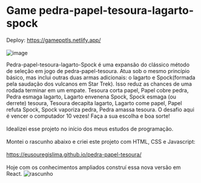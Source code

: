 # Game pedra-papel-tesoura-lagarto-spock
Deploy: https://gamepptls.netlify.app/
<br><br>
![image](https://user-images.githubusercontent.com/108771153/187821634-11af453c-6304-492a-ab8b-24d386c65dfc.png)
<br>

Pedra-papel-tesoura-lagarto-Spock é uma expansão do clássico método de seleção em jogo de pedra-papel-tesoura. Atua sob o mesmo princípio básico, mas inclui outras duas armas adicionais: o lagarto e Spock(formada pela saudação dos vulcanos em Star Trek). Isso reduz as chances de uma rodada terminar em um empate. Tesoura corta papel, Papel cobre pedra, Pedra esmaga lagarto, Lagarto envenena Spock, Spock esmaga (ou derrete) tesoura, Tesoura decapita lagarto, Lagarto come papel, Papel refuta Spock, Spock vaporiza pedra, Pedra amassa tesoura. O desafio aqui é vencer o computador 10 vezes! Faça a sua escolha e boa sorte!
<br><br>
Idealizei esse projeto no início dos meus estudos de programação.
<br><br>
Montei o rascunho abaixo e criei este projeto com HTML, CSS e Javascript:
<br><br>
https://eusouregislima.github.io/pedra-papel-tesoura/
<br><br>
Hoje com os conhecimentos ampliados construí essa nova versão em React.
![rascunho](https://user-images.githubusercontent.com/108771153/187821360-eee82236-7d4f-46f9-9995-503ae2a8c087.png)
